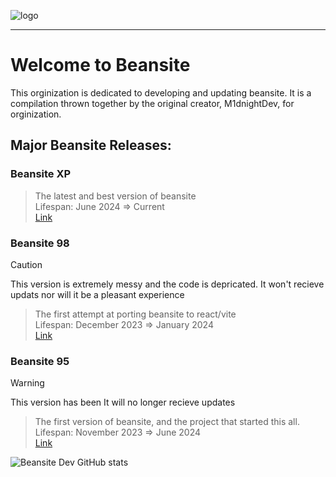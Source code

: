 ![logo](https://github.com/Beansite-Dev/.github/assets/108243683/ddb8a595-b2c4-4993-9e3a-4a9542a3074c)
***
# Welcome to Beansite
This orginization is dedicated to developing and updating beansite. It is a compilation thrown together by the original creator, M1dnightDev, for orginization.

## Major Beansite Releases:

### Beansite XP
> The latest and best version of beansite<br>
> Lifespan: June 2024 => Current<br>
> [Link](https://mbxp.vercel.app)

### Beansite 98
> [!CAUTION]
> This version is extremely messy and the code is depricated. It won't recieve updats nor will it be a pleasant experience

> The first attempt at porting beansite to react/vite<br>
> Lifespan: December 2023 => January 2024<br>
> [Link](https://b98-preview.vercel.app)

### Beansite 95 
> [!WARNING]
> This version has been It will no longer recieve updates

> The first version of beansite, and the project that started this all.<br>
> Lifespan: November 2023 => June 2024<br>
> [Link](https://mb95.vercel.app)

![Beansite Dev GitHub stats](https://github-readme-stats.vercel.app/api?username=Beansite-Dev&show_icons=true&theme=transparent)
